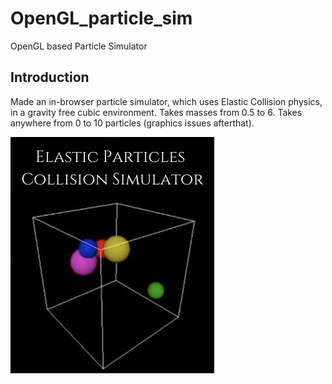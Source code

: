 # OpenGL_particle_sim
OpenGL based Particle Simulator

## Introduction
Made an in-browser particle simulator, which uses Elastic Collision physics, in a gravity free cubic environment.
Takes masses from 0.5 to 6.
Takes anywhere from 0 to 10 particles (graphics issues afterthat).

[![Watch the video](img.jpeg)](https://www.instagram.com/p/C8sIjuuyWT2/)